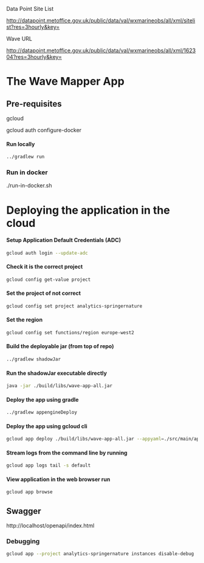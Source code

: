 Data Point Site List

http://datapoint.metoffice.gov.uk/public/data/val/wxmarineobs/all/xml/sitelist?res=3hourly&key=<metofficekey>

Wave URL

http://datapoint.metoffice.gov.uk/public/data/val/wxmarineobs/all/xml/162304?res=3hourly&key=<metofficekey>

# The Wave Mapper App

## Pre-requisites
gcloud

gcloud auth configure-docker

#### Run locally
```bash
../gradlew run
```

### Run in docker
./run-in-docker.sh

# Deploying the application in the cloud

#### Setup Application Default Credentials (ADC)
```bash
gcloud auth login --update-adc
```

#### Check it is the correct project
```bash
gcloud config get-value project
```
#### Set the project of not correct
```bash
gcloud config set project analytics-springernature
```

#### Set the region
```bash
gcloud config set functions/region europe-west2
```
#### Build the deployable jar (from top of repo)
```bash
../gradlew shadowJar
```

#### Run the shadowJar executable directly
```bash
java -jar ./build/libs/wave-app-all.jar
```

#### Deploy the app using gradle
```bash
../gradlew appengineDeploy
```

#### Deploy the app using gcloud cli
```bash
gcloud app deploy ./build/libs/wave-app-all.jar --appyaml=./src/main/appengine/app.yaml
```

#### Stream logs from the command line by running
```bash
gcloud app logs tail -s default
```

#### View application in the web browser run
```bash
gcloud app browse
```

## Swagger
http://localhost/openapi/index.html

### Debugging
````bash
gcloud app --project analytics-springernature instances disable-debug
````



